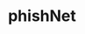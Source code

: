 ---
slug: "phishnet"
meta-title: "phishNet"
title: "phishNet"
description: "An MLP model to analyze and categorize URL's as safe or unsafe"
start_date: "October 12 2023"
end_date: "October 12 2023"
is_published: true
is_pinned: false
is_important: true
project_tags:
- Python
- TensorFlow
- Django
- Neural Network
- MLP Classifier
repository_link: "https://github.com/lalitm1004/phishNet"
---